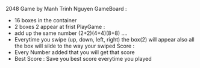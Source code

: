 2048 Game by Manh Trinh Nguyen
GameBoard : 
+ 16 boxes in the container 
+  2 boxes 2  appear at frist 
PlayGame : 
+ add up the same number (2+2)(4+4)(8+8) ....
+ Everytime you swipe (up, down, left, right) the box(2) will appear also all the box will silde to the way your swiped 
Score :
+ Every Number added that you will get that score
+ Best Score : Save you best score everytime you played


